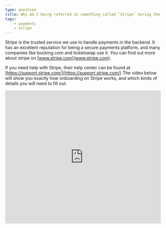 ```yaml
---
type: question
title: Why am I being referred to something called ‘Stripe’ during the setup of my profile?
tags:
    - payments
    - stripe
---
```


Stripe is the trusted service we use to handle payments in the backend. It has an excellent reputation for being a secure payments platform, and many companies like booking.com and ticketswap use it. You can find out more about stripe on [www.stripe.com](www.stripe.com). 

If you need help with Stripe, their help center can be found at [https://support.stripe.com/](https://support.stripe.com/) 
The video below will show you exactly how onboarding on Stripe works, and which kinds of details you will need to fill out.

<div style="position: relative; padding-bottom: 85.30805687203791%; height: 0;"><iframe src="https://www.loom.com/embed/c1146f07bbb64c428ef037a0a7b05420?sid=8da510ed-f655-4ab8-a70e-f1401377c20a" frameborder="0" webkitallowfullscreen mozallowfullscreen allowfullscreen style="position: absolute; top: 0; left: 0; width: 100%; height: 100%;"></iframe></div>
